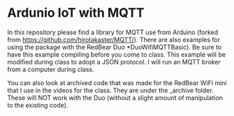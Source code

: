 # Ardunio IoT with MQTT

In this repository please find a library for MQTT use from Arduino (forked from https://github.com/hirotakaster/MQTT/). There are also examples for using the package with the RedBear Duo *DuoWifiMQTTBasic). Be sure to have this example compiling before you come to class. This example will be modified during class to adopt a JSON protocol. I will run an MQTT broker from a computer during class. 


You can also look at archived code that was made for the RedBear WiFi mini that I use in the videos for the class. They are under the _archive folder. These will NOT  work with the Duo (without a slight amount of manipulation to the existing code).
